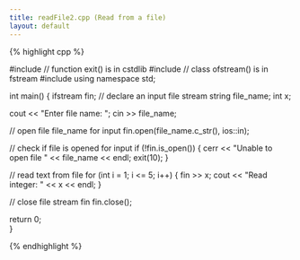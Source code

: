 ```yaml
---
title: readFile2.cpp (Read from a file)
layout: default
---
```


{% highlight cpp %}

#include <cstdlib>     // function exit() is in cstdlib
#include <fstream>     // class ofstream() is in fstream
#include <iostream>
using namespace std;

int main()
{
  ifstream fin;   // declare an input file stream
  string file_name;
  int x;

  cout << "Enter file name: ";
  cin >> file_name;

  // open file file_name for input
  fin.open(file_name.c_str(), ios::in);  

  // check if file is opened for input
  if (!fin.is_open())
    {
      cerr << "Unable to open file " << file_name << endl;
      exit(10);
    }

  // read text from file
  for (int i = 1; i <= 5; i++)
    {
      fin >> x;
      cout << "Read integer: " << x << endl;
    }

  // close file stream fin
  fin.close();

  return 0;  
}

{% endhighlight %}
